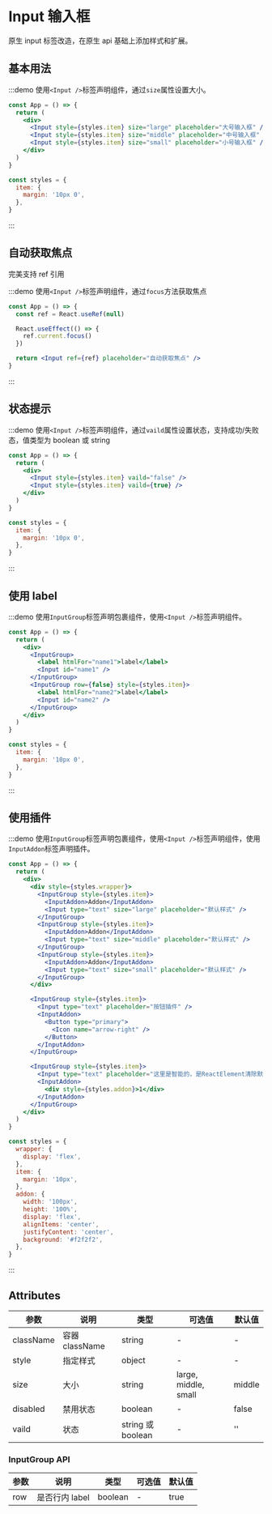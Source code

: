 # Input 输入框

原生 input 标签改造，在原生 api 基础上添加样式和扩展。

## 基本用法

:::demo 使用`<Input />`标签声明组件，通过`size`属性设置大小。

```jsx
const App = () => {
  return (
    <div>
      <Input style={styles.item} size="large" placeholder="大号输入框" />
      <Input style={styles.item} size="middle" placeholder="中号输入框" />
      <Input style={styles.item} size="small" placeholder="小号输入框" />
    </div>
  )
}

const styles = {
  item: {
    margin: '10px 0',
  },
}
```

:::

## 自动获取焦点

完美支持 ref 引用

:::demo 使用`<Input />`标签声明组件，通过`focus`方法获取焦点

```jsx
const App = () => {
  const ref = React.useRef(null)

  React.useEffect(() => {
    ref.current.focus()
  })

  return <Input ref={ref} placeholder="自动获取焦点" />
}
```

:::

## 状态提示

:::demo 使用`<Input />`标签声明组件，通过`vaild`属性设置状态，支持成功/失败态，值类型为 boolean 或 string

```jsx
const App = () => {
  return (
    <div>
      <Input style={styles.item} vaild="false" />
      <Input style={styles.item} vaild={true} />
    </div>
  )
}

const styles = {
  item: {
    margin: '10px 0',
  },
}
```

:::

## 使用 label

:::demo 使用`InputGroup`标签声明包裹组件，使用`<Input />`标签声明组件。

```jsx
const App = () => {
  return (
    <div>
      <InputGroup>
        <label htmlFor="name1">label</label>
        <Input id="name1" />
      </InputGroup>
      <InputGroup row={false} style={styles.item}>
        <label htmlFor="name2">label</label>
        <Input id="name2" />
      </InputGroup>
    </div>
  )
}

const styles = {
  item: {
    margin: '10px 0',
  },
}
```

:::

## 使用插件

:::demo 使用`InputGroup`标签声明包裹组件，使用`<Input />`标签声明组件，使用`InputAddon`标签声明插件。

```jsx
const App = () => {
  return (
    <div>
      <div style={styles.wrapper}>
        <InputGroup style={styles.item}>
          <InputAddon>Addon</InputAddon>
          <Input type="text" size="large" placeholder="默认样式" />
        </InputGroup>
        <InputGroup style={styles.item}>
          <InputAddon>Addon</InputAddon>
          <Input type="text" size="middle" placeholder="默认样式" />
        </InputGroup>
        <InputGroup style={styles.item}>
          <InputAddon>Addon</InputAddon>
          <Input type="text" size="small" placeholder="默认样式" />
        </InputGroup>
      </div>

      <InputGroup style={styles.item}>
        <Input type="text" placeholder="按钮插件" />
        <InputAddon>
          <Button type="primary">
            <Icon name="arrow-right" />
          </Button>
        </InputAddon>
      </InputGroup>

      <InputGroup style={styles.item}>
        <Input type="text" placeholder="这里是智能的，是ReactElement清除默认样式" />
        <InputAddon>
          <div style={styles.addon}>1</div>
        </InputAddon>
      </InputGroup>
    </div>
  )
}

const styles = {
  wrapper: {
    display: 'flex',
  },
  item: {
    margin: '10px',
  },
  addon: {
    width: '100px',
    height: '100%',
    display: 'flex',
    alignItems: 'center',
    justifyContent: 'center',
    background: '#f2f2f2',
  },
}
```

:::

## Attributes

| 参数      | 说明           | 类型              | 可选值               | 默认值 |
| --------- | -------------- | ----------------- | -------------------- | ------ |
| className | 容器 className | string            | -                    | -      |
| style     | 指定样式       | object            | -                    | -      |
| size      | 大小           | string            | large, middle, small | middle |
| disabled  | 禁用状态       | boolean           | -                    | false  |
| vaild     | 状态           | string 或 boolean | -                    | ''     |

### InputGroup API

| 参数 | 说明           | 类型    | 可选值 | 默认值 |
| ---- | -------------- | ------- | ------ | ------ |
| row  | 是否行内 label | boolean | -      | true   |
